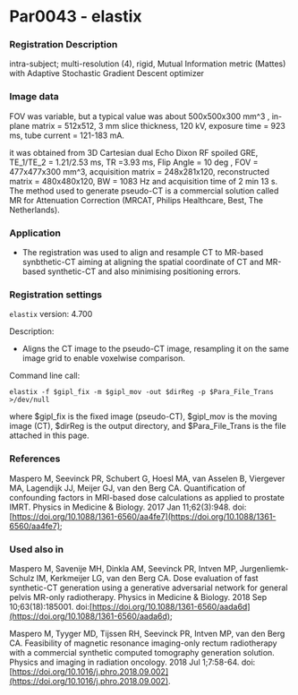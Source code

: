 # Par0043 - elastix

###  Registration Description
intra-subject; multi-resolution (4), rigid, Mutual Information metric (Mattes) with Adaptive Stochastic Gradient Descent optimizer	

###  Image data

FOV was variable, but a typical value was about 500x500x300 mm^3 , in-plane matrix = 512x512, 3 mm slice thickness, 120 kV, exposure time = 923 ms, tube current = 121-183 mA.

it was obtained from 3D Cartesian dual Echo Dixon RF spoiled GRE, TE_1/TE_2 = 1.21/2.53 ms, TR =3.93 ms, Flip Angle = 10 deg , FOV = 477x477x300 mm^3, acquisition matrix = 248x281x120, reconstructed matrix = 480x480x120, BW = 1083 Hz and acquisition time of 2 min 13 s. The method used to generate pseudo-CT is a commercial solution called MR for Attenuation Correction (MRCAT, Philips Healthcare, Best, The Netherlands).

###  Application

* The registration was used to align and resample CT to MR-based synbthetic-CT aiming at aligning the spatial coordinate of CT and MR-based synthetic-CT and also minimising positioning errors.

###  Registration settings

`elastix` version: 4.700

Description:

* Aligns the CT image to the pseudo-CT image, resampling it on the same image grid to enable voxelwise comparison.

Command line call:


    elastix -f $gipl_fix -m $gipl_mov -out $dirReg -p $Para_File_Trans >/dev/null


where $gipl_fix is the fixed image (pseudo-CT), $gipl_mov is the moving image (CT), $dirReg is the output directory, and $Para_File_Trans is the file attached in this page.


### References

Maspero M, Seevinck PR, Schubert G, Hoesl MA, van Asselen B, Viergever MA, Lagendijk JJ, Meijer GJ, van den Berg CA. Quantification of confounding factors in MRI-based dose calculations as applied to prostate IMRT. Physics in Medicine & Biology. 2017 Jan 11;62(3):948. doi:[https://doi.org/10.1088/1361-6560/aa4fe7](https://doi.org/10.1088/1361-6560/aa4fe7);

### Used also in

Maspero M, Savenije MH, Dinkla AM, Seevinck PR, Intven MP, Jurgenliemk-Schulz IM, Kerkmeijer LG, van den Berg CA. Dose evaluation of fast synthetic-CT generation using a generative adversarial network for general pelvis MR-only radiotherapy. Physics in Medicine & Biology. 2018 Sep 10;63(18):185001. doi:[https://doi.org/10.1088/1361-6560/aada6d](https://doi.org/10.1088/1361-6560/aada6d);



Maspero M, Tyyger MD, Tijssen RH, Seevinck PR, Intven MP, van den Berg CA. Feasibility of magnetic resonance imaging-only rectum radiotherapy with a commercial synthetic computed tomography generation solution. Physics and imaging in radiation oncology. 2018 Jul 1;7:58-64. doi:[https://doi.org/10.1016/j.phro.2018.09.002](https://doi.org/10.1016/j.phro.2018.09.002).
